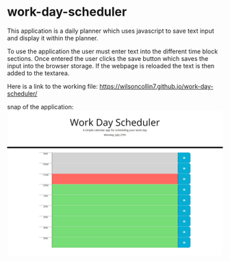 # work-day-scheduler
This application is a daily planner which uses javascript to save text input and display it within the planner.

To use the application the user must enter text into the different time block sections. Once entered the user clicks the save button which saves the input into the browser storage. If the webpage is reloaded the text is then added to the textarea.

Here is a link to the working file: https://wilsoncollin7.github.io/work-day-scheduler/

snap of the application:
<img src="assests/photo/homePage.JPG">
